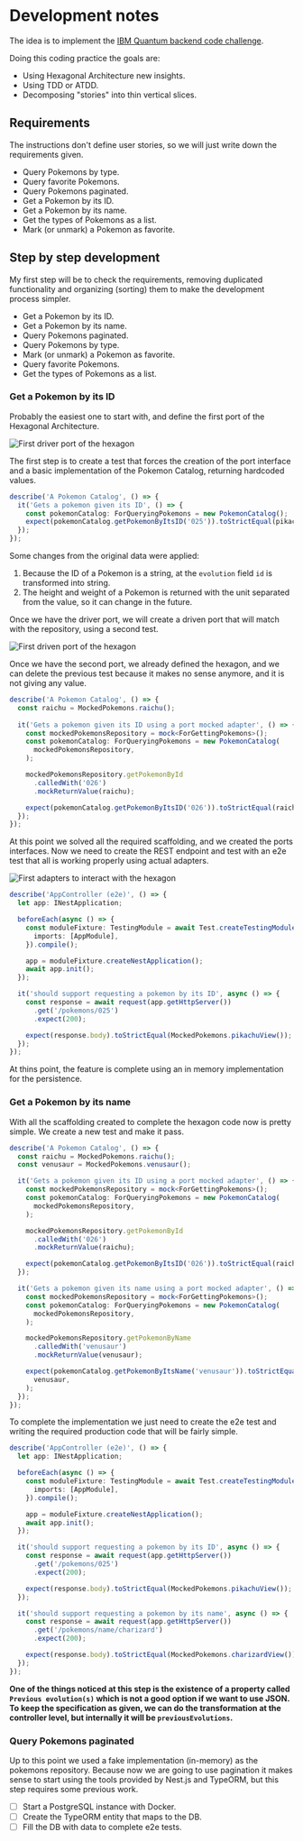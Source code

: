 # Development notes

The idea is to implement the [IBM Quantum backend code challenge](https://github.com/IBMQuantum/backend-code-challenge).

Doing this coding practice the goals are:
* Using Hexagonal Architecture new insights.
* Using TDD or ATDD.
* Decomposing "stories" into thin vertical slices.

## Requirements

The instructions don't define user stories, so we will just write down the requirements given.

* Query Pokemons by type.
* Query favorite Pokemons.
* Query Pokemons paginated.
* Get a Pokemon by its ID.
* Get a Pokemon by its name.
* Get the types of Pokemons as a list.
* Mark (or unmark) a Pokemon as favorite.

## Step by step development

My first step will be to check the requirements, removing duplicated functionality and organizing (sorting) them to make the development process simpler.

* Get a Pokemon by its ID.
* Get a Pokemon by its name.
* Query Pokemons paginated.
* Query Pokemons by type.
* Mark (or unmark) a Pokemon as favorite.
* Query favorite Pokemons.
* Get the types of Pokemons as a list.

### Get a Pokemon by its ID

Probably the easiest one to start with, and define the first port of the Hexagonal Architecture.

![First driver port of the hexagon](images/first-driver-port.png)

The first step is to create a test that forces the creation of the port interface and a basic implementation of the Pokemon Catalog, returning hardcoded values.

```typescript
describe('A Pokemon Catalog', () => {
  it('Gets a pokemon given its ID', () => {
    const pokemonCatalog: ForQueryingPokemons = new PokemonCatalog();
    expect(pokemonCatalog.getPokemonByItsID('025')).toStrictEqual(pikachu);
  });
});
```

Some changes from the original data were applied:
1. Because the ID of a Pokemon is a string, at the `evolution` field `id` is transformed into string.
2. The height and weight of a Pokemon is returned with the unit separated from the value, so it can change in the future.

Once we have the driver port, we will create a driven port that will match with the repository, using a second test.

![First driven port of the hexagon](images/first-driven-port.png)

Once we have the second port, we already defined the hexagon, and we can delete the previous test because it makes no sense anymore, and it is not giving any value.

```typescript
describe('A Pokemon Catalog', () => {
  const raichu = MockedPokemons.raichu();
    
  it('Gets a pokemon given its ID using a port mocked adapter', () => {
    const mockedPokemonsRepository = mock<ForGettingPokemons>();
    const pokemonCatalog: ForQueryingPokemons = new PokemonCatalog(
      mockedPokemonsRepository,
    );

    mockedPokemonsRepository.getPokemonById
      .calledWith('026')
      .mockReturnValue(raichu);

    expect(pokemonCatalog.getPokemonByItsID('026')).toStrictEqual(raichu);
  });
});
```

At this point we solved all the required scaffolding, and we created the ports interfaces. Now we need to create the REST endpoint and test with an e2e test that all is working properly using actual adapters.

![First adapters to interact with the hexagon](images/first-adapters.png)

```typescript
describe('AppController (e2e)', () => {
  let app: INestApplication;

  beforeEach(async () => {
    const moduleFixture: TestingModule = await Test.createTestingModule({
      imports: [AppModule],
    }).compile();

    app = moduleFixture.createNestApplication();
    await app.init();
  });

  it('should support requesting a pokemon by its ID', async () => {
    const response = await request(app.getHttpServer())
      .get('/pokemons/025')
      .expect(200);

    expect(response.body).toStrictEqual(MockedPokemons.pikachuView());
  });
});
```

At thins point, the feature is complete using an in memory implementation for the persistence.

### Get a Pokemon by its name

With all the scaffolding created to complete the hexagon code now is pretty simple. We create a new test and make it pass.

```typescript
describe('A Pokemon Catalog', () => {
  const raichu = MockedPokemons.raichu();
  const venusaur = MockedPokemons.venusaur();

  it('Gets a pokemon given its ID using a port mocked adapter', () => {
    const mockedPokemonsRepository = mock<ForGettingPokemons>();
    const pokemonCatalog: ForQueryingPokemons = new PokemonCatalog(
      mockedPokemonsRepository,
    );

    mockedPokemonsRepository.getPokemonById
      .calledWith('026')
      .mockReturnValue(raichu);

    expect(pokemonCatalog.getPokemonByItsID('026')).toStrictEqual(raichu);
  });

  it('Gets a pokemon given its name using a port mocked adapter', () => {
    const mockedPokemonsRepository = mock<ForGettingPokemons>();
    const pokemonCatalog: ForQueryingPokemons = new PokemonCatalog(
      mockedPokemonsRepository,
    );

    mockedPokemonsRepository.getPokemonByName
      .calledWith('venusaur')
      .mockReturnValue(venusaur);

    expect(pokemonCatalog.getPokemonByItsName('venusaur')).toStrictEqual(
      venusaur,
    );
  });
});
```

To complete the implementation we just need to create the e2e test and writing the required production code that will be fairly simple.

```typescript
describe('AppController (e2e)', () => {
  let app: INestApplication;

  beforeEach(async () => {
    const moduleFixture: TestingModule = await Test.createTestingModule({
      imports: [AppModule],
    }).compile();

    app = moduleFixture.createNestApplication();
    await app.init();
  });

  it('should support requesting a pokemon by its ID', async () => {
    const response = await request(app.getHttpServer())
      .get('/pokemons/025')
      .expect(200);

    expect(response.body).toStrictEqual(MockedPokemons.pikachuView());
  });

  it('should support requesting a pokemon by its name', async () => {
    const response = await request(app.getHttpServer())
      .get('/pokemons/name/charizard')
      .expect(200);

    expect(response.body).toStrictEqual(MockedPokemons.charizardView());
  });
});
```

**One of the things noticed at this step is the existence of a property called `Previous evolution(s)` which is not a good option if we want to use JSON. To keep the specification as given, we can do the transformation at the controller level, but internally it will be `previousEvolutions`.**

### Query Pokemons paginated

Up to this point we used a fake implementation (in-memory) as the pokemons repository. Because now we are going to use pagination it makes sense to start using the tools provided by Nest.js and TypeORM, but this step requires some previous work.

- [ ] Start a PostgreSQL instance with Docker.
- [ ] Create the TypeORM entity that maps to the DB.
- [ ] Fill the DB with data to complete e2e tests.